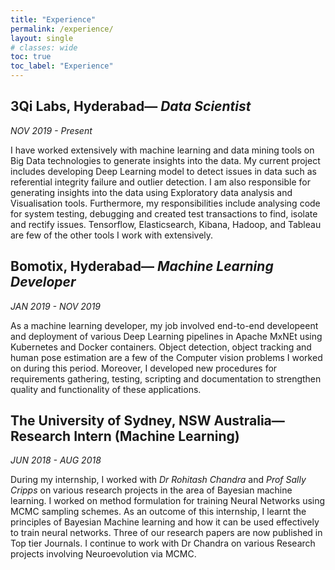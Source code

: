 ```yaml
---
title: "Experience"
permalink: /experience/
layout: single
# classes: wide
toc: true
toc_label: "Experience"
---
```


## 3Qi Labs, Hyderabad— *Data Scientist*
*NOV 2019 - Present*

I have worked extensively with machine learning and data mining tools on Big Data technologies to generate insights into the data. My current project includes developing Deep Learning model to detect issues in data such as referential integrity failure and outlier detection. I am also responsible for generating insights into the data using Exploratory data analysis and Visualisation tools. Furthermore, my responsibilities include analysing code for system testing, debugging and created test transactions to find, isolate and rectify issues. Tensorflow, Elasticsearch, Kibana, Hadoop, and Tableau are few of the other tools I work with extensively.

## Bomotix, Hyderabad— *Machine Learning Developer*
*JAN 2019 - NOV 2019*

As a machine learning developer, my job involved end-to-end developeent and deployment of various Deep Learning pipelines in Apache MxNEt using Kubernetes and Docker containers. Object detection, object tracking and human pose estimation are a few of the Computer vision problems I worked on during this period. Moreover, I developed new procedures for requirements gathering, testing, scripting and documentation to strengthen quality and functionality of these applications.

## The University of Sydney, NSW Australia— Research Intern (Machine Learning)
*JUN 2018 - AUG 2018*

During my internship, I worked with *Dr Rohitash Chandra* and *Prof Sally Cripps* on various research projects in the area of Bayesian machine learning. I worked on method formulation for training Neural Networks using MCMC sampling schemes. As an outcome of this internship, I learnt the principles of Bayesian Machine learning and how it can be used effectively to train neural networks. Three of our research papers are now published in Top tier Journals. I continue to work with Dr Chandra on various Research projects involving Neuroevolution via MCMC.

